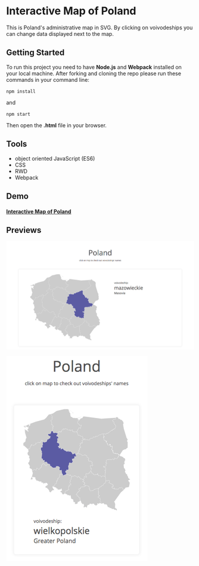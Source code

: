 # Interactive Map of Poland 

This is Poland's administrative map in SVG. By clicking on voivodeships you can change data displayed next to the map.



## Getting Started

To run this project you need to have **Node.js** and **Webpack** installed on your local machine. After forking and cloning the repo please run these commands in your command line:

```
npm install
```

and

```
npm start
```

Then open the **.html** file in your browser.



## Tools

- object oriented JavaScript (ES6)
- CSS
- RWD
- Webpack



## Demo

#### [Interactive Map of Poland](https://karin-on.github.io/interactive-map/) 



## Previews

![](./images/interactive-map_prev1.png)

![](./images/interactive-map_prev2.png)

